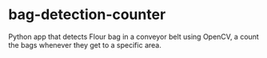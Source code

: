 # bag-detection-counter
Python app that detects Flour bag in a conveyor belt using OpenCV, a count the bags whenever they get to a specific area. 
